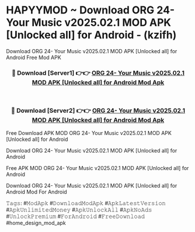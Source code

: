 # HAPYYMOD ~ Download ORG 24- Your Music v2025.02.1 MOD APK [Unlocked all] for Android - (kzifh)
Download ORG 24- Your Music v2025.02.1 MOD APK [Unlocked all] for Android Free Mod APK

<div align="center">
<h3>🔴 Download [Server1] 👉👉 <a href="https://apk-comot.site?title=ORG_24-_Your_Music_v2025.02.1_MOD_APK_[Unlocked_all]_for_Android">ORG 24- Your Music v2025.02.1 MOD APK [Unlocked all] for Android Mod Apk</a></h3><br>

<h3>🔴 Download [Server2] 👉👉 <a href="https://apk-comot.site?title=ORG_24-_Your_Music_v2025.02.1_MOD_APK_[Unlocked_all]_for_Android">ORG 24- Your Music v2025.02.1 MOD APK [Unlocked all] for Android Mod Apk</a></h3>
</div>


Free Download APK MOD ORG 24- Your Music v2025.02.1 MOD APK [Unlocked all] for Android

Download ORG 24- Your Music v2025.02.1 MOD APK [Unlocked all] for Android 

Free APK MOD ORG 24- Your Music v2025.02.1 MOD APK [Unlocked all] for Android 

Download ORG 24- Your Music v2025.02.1 MOD APK [Unlocked all] for Android Mod For Android

𝚃𝚊𝚐𝚜: #𝙼𝚘𝚍𝙰𝚙𝚔 #𝙳𝚘𝚠𝚗𝚕𝚘𝚊𝚍𝙼𝚘𝚍𝙰𝚙𝚔 #𝙰𝚙𝚔𝙻𝚊𝚝𝚎𝚜𝚝𝚅𝚎𝚛𝚜𝚒𝚘𝚗 #𝙰𝚙𝚔𝚄𝚗𝚕𝚒𝚖𝚒𝚝𝚎𝚍𝙼𝚘𝚗𝚎𝚢 #𝙰𝚙𝚔𝚄𝚗𝚕𝚘𝚌𝚔𝙰𝚕𝚕 #𝙰𝚙𝚔𝙽𝚘𝙰𝚍𝚜 #𝚄𝚗𝚕𝚘𝚌𝚔𝙿𝚛𝚎𝚖𝚒𝚞𝚖 #𝙵𝚘𝚛𝙰𝚗𝚍𝚛𝚘𝚒𝚍 #𝙵𝚛𝚎𝚎𝙳𝚘𝚠𝚗𝚕𝚘𝚊𝚍 #home_design_mod_apk